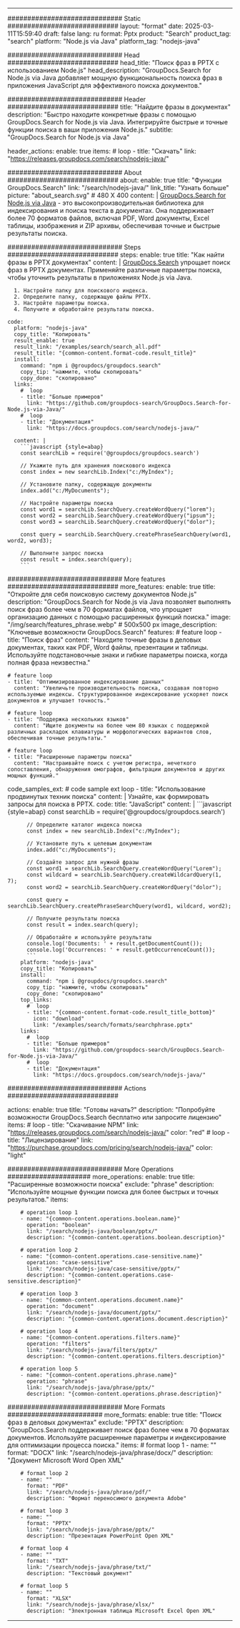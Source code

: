 
---
############################# Static ############################
layout: "format"
date:  2025-03-11T15:59:40
draft: false
lang: ru
format: Pptx
product: "Search"
product_tag: "search"
platform: "Node.js via Java"
platform_tag: "nodejs-java"

############################# Head ############################
head_title: "Поиск фраз в PPTX с использованием Node.js"
head_description: "GroupDocs.Search for Node.js via Java добавляет мощную функциональность поиска фраз в приложения JavaScript для эффективного поиска документов."

############################# Header ############################
title: "Найдите фразы в документах" 
description: "Быстро находите конкретные фразы с помощью GroupDocs.Search for Node.js via Java. Интегрируйте быстрые и точные функции поиска в ваши приложения Node.js."
subtitle: "GroupDocs.Search for Node.js via Java" 

header_actions:
  enable: true
  items:
    #  loop
    - title: "Скачать"
      link: "https://releases.groupdocs.com/search/nodejs-java/"
      
############################# About ############################
about:
    enable: true
    title: "Функции GroupDocs.Search"
    link: "/search/nodejs-java/"
    link_title: "Узнать больше"
    picture: "about_search.svg" # 480 X 400
    content: |
       [GroupDocs.Search for Node.js via Java](/search/nodejs-java/) - это высокопроизводительная библиотека для индексирования и поиска текста в документах. Она поддерживает более 70 форматов файлов, включая PDF, Word документы, Excel таблицы, изображения и ZIP архивы, обеспечивая точные и быстрые результаты поиска.

############################# Steps ############################
steps:
    enable: true
    title: "Как найти фразы в PPTX документах"
    content: |
      [GroupDocs.Search](/search/nodejs-java/) упрощает поиск фраз в PPTX документах. Применяйте различные параметры поиска, чтобы уточнить результаты в приложениях Node.js via Java.
      
      1. Настройте папку для поискового индекса.
      2. Определите папку, содержащую файлы PPTX.
      3. Настройте параметры поиска.
      4. Получите и обработайте результаты поиска.
   
    code:
      platform: "nodejs-java"
      copy_title: "Копировать"
      result_enable: true
      result_link: "/examples/search/search_all.pdf"
      result_title: "{common-content.format-code.result_title}"
      install:
        command: "npm i @groupdocs/groupdocs.search"
        copy_tip: "нажмите, чтобы скопировать"
        copy_done: "скопировано"
      links:
        #  loop
        - title: "Больше примеров"
          link: "https://github.com/groupdocs-search/GroupDocs.Search-for-Node.js-via-Java/"
        #  loop
        - title: "Документация"
          link: "https://docs.groupdocs.com/search/nodejs-java/"
          
      content: |
        ```javascript {style=abap}
        const searchLib = require('@groupdocs/groupdocs.search')

        // Укажите путь для хранения поискового индекса
        const index = new searchLib.Index("c:/MyIndex");

        // Установите папку, содержащую документы
        index.add("c:/MyDocuments");

        // Настройте параметры поиска
        const word1 = searchLib.SearchQuery.createWordQuery("lorem");
        const word2 = searchLib.SearchQuery.createWordQuery("ipsum");
        const word3 = searchLib.SearchQuery.createWordQuery("dolor");

        const query = searchLib.SearchQuery.createPhraseSearchQuery(word1, word2, word3);

        // Выполните запрос поиска
        const result = index.search(query);
        ```            

############################# More features ############################
more_features:
  enable: true
  title: "Откройте для себя поисковую систему документов Node.js"
  description: "GroupDocs.Search for Node.js via Java позволяет выполнять поиск фраз более чем в 70 форматах файлов, что упрощает организацию данных с помощью расширенных функций поиска."
  image: "/img/search/features_phrase.webp" # 500x500 px
  image_description: "Ключевые возможности GroupDocs.Search"
  features:
    # feature loop
    - title: "Поиск фраз"
      content: "Находите точные фразы в деловых документах, таких как PDF, Word файлы, презентации и таблицы. Используйте подстановочные знаки и гибкие параметры поиска, когда полная фраза неизвестна."

    # feature loop
    - title: "Оптимизированное индексирование данных"
      content: "Увеличьте производительность поиска, создавая повторно используемые индексы. Структурированное индексирование ускоряет поиск документов и улучшает точность."

    # feature loop
    - title: "Поддержка нескольких языков"
      content: "Ищите документы на более чем 80 языках с поддержкой различных раскладок клавиатуры и морфологических вариантов слов, обеспечивая точные результаты."

    # feature loop
    - title: "Расширенные параметры поиска"
      content: "Настраивайте поиск с учетом регистра, нечеткого сопоставления, обнаружения омографов, фильтрации документов и других мощных функций."
      
  code_samples_ext:
    # code sample ext loop
    - title: "Использование продвинутых техник поиска"
      content: |
        Узнайте, как формировать запросы для поиска в PPTX.
      code:
        title: "JavaScript"
        content: |
          ```javascript {style=abap}
          const searchLib = require('@groupdocs/groupdocs.search')
          
          // Определите каталог индекса поиска
          const index = new searchLib.Index("c:/MyIndex");
              
          // Установите путь к целевым документам
          index.add("c:/MyDocuments");

          // Создайте запрос для нужной фразы
          const word1 = searchLib.SearchQuery.createWordQuery("Lorem");
          const wildcard = searchLib.SearchQuery.createWildcardQuery(1, 7);
          const word2 = searchLib.SearchQuery.createWordQuery("dolor");

          const query = searchLib.SearchQuery.createPhraseSearchQuery(word1, wildcard, word2);

          // Получите результаты поиска
          const result = index.search(query);
          
          // Обработайте и используйте результаты
          console.log('Documents: ' + result.getDocumentCount());
          console.log('Occurrences: ' + result.getOccurrenceCount());
          ```
        platform: "nodejs-java"
        copy_title: "Копировать"
        install:
          command: "npm i @groupdocs/groupdocs.search"
          copy_tip: "нажмите, чтобы скопировать"
          copy_done: "скопировано"
        top_links:
          #  loop
          - title: "{common-content.format-code.result_title_bottom}"
            icon: "download"
            link: "/examples/search/formats/searchphrase.pptx"
        links:
          #  loop
          - title: "Больше примеров"
            link: "https://github.com/groupdocs-search/GroupDocs.Search-for-Node.js-via-Java/"
          #  loop
          - title: "Документация"
            link: "https://docs.groupdocs.com/search/nodejs-java/"
            

            


############################# Actions ############################

actions:
  enable: true
  title: "Готовы начать?"
  description: "Попробуйте возможности GroupDocs.Search бесплатно или запросите лицензию"
  items:
    #  loop
    - title: "Скачивание NPM"
      link: "https://releases.groupdocs.com/search/nodejs-java/"
      color: "red"
        #  loop
    - title: "Лицензирование"
      link: "https://purchase.groupdocs.com/pricing/search/nodejs-java/"
      color: "light"


############################# More Operations #####################
more_operations:
    enable: true
    title: "Расширенные возможности поиска"
    exclude: "phrase"
    description: "Используйте мощные функции поиска для более быстрых и точных результатов."
    items: 
          
        # operation loop 1
        - name: "{common-content.operations.boolean.name}"
          operation: "boolean"
          link: "/search/nodejs-java/boolean/pptx/"
          description: "{common-content.operations.boolean.description}"

        # operation loop 2
        - name: "{common-content.operations.case-sensitive.name}"
          operation: "case-sensitive"
          link: "/search/nodejs-java/case-sensitive/pptx/"
          description: "{common-content.operations.case-sensitive.description}"

        # operation loop 3
        - name: "{common-content.operations.document.name}"
          operation: "document"
          link: "/search/nodejs-java/document/pptx/"
          description: "{common-content.operations.document.description}"

        # operation loop 4
        - name: "{common-content.operations.filters.name}"
          operation: "filters"
          link: "/search/nodejs-java/filters/pptx/"
          description: "{common-content.operations.filters.description}"

        # operation loop 5
        - name: "{common-content.operations.phrase.name}"
          operation: "phrase"
          link: "/search/nodejs-java/phrase/pptx/"
          description: "{common-content.operations.phrase.description}"
          
        
          
############################# More Formats ########################
more_formats:
    enable: true
    title: "Поиск фраз в деловых документах"
    exclude: "PPTX"
    description: "GroupDocs.Search поддерживает поиск фраз более чем в 70 форматах документов. Используйте расширенные параметры и индексирование для оптимизации процесса поиска."
    items: 
        # format loop 1
        - name: ""
          format: "DOCX"
          link: "/search/nodejs-java/phrase/docx/"
          description: "Документ Microsoft Word Open XML"
          
        # format loop 2
        - name: ""
          format: "PDF"
          link: "/search/nodejs-java/phrase/pdf/"
          description: "Формат переносимого документа Adobe"
          
        # format loop 3
        - name: ""
          format: "PPTX"
          link: "/search/nodejs-java/phrase/pptx/"
          description: "Презентация PowerPoint Open XML"

        # format loop 4
        - name: ""
          format: "TXT"
          link: "/search/nodejs-java/phrase/txt/"
          description: "Текстовый документ"
          
        # format loop 5
        - name: ""
          format: "XLSX"
          link: "/search/nodejs-java/phrase/xlsx/"
          description: "Электронная таблица Microsoft Excel Open XML"
  

---